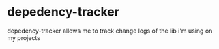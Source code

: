 # depedency-tracker
depedency-tracker allows me to track change logs of the lib i'm using on my projects
